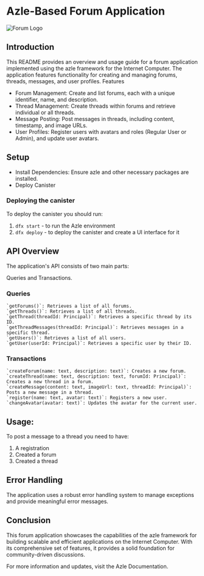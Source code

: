 # Azle-Based Forum Application

![Forum Logo](https://i.imgur.com/a2AGOQh.png)

## Introduction

This README provides an overview and usage guide for a forum application implemented using the azle framework for the Internet Computer. The application features functionality for creating and managing forums, threads, messages, and user profiles.
Features

-   Forum Management: Create and list forums, each with a unique identifier, name, and description.
-   Thread Management: Create threads within forums and retrieve individual or all threads.
-   Message Posting: Post messages in threads, including content, timestamp, and image URLs.
-   User Profiles: Register users with avatars and roles (Regular User or Admin), and update user avatars.

## Setup

-   Install Dependencies: Ensure azle and other necessary packages are installed.
-   Deploy Canister

### Deploying the canister

To deploy the canister you should run:

1. `dfx start` - to run the Azle environment
2. `dfx deploy` - to deploy the canister and create a UI interface for it

## API Overview

The application's API consists of two main parts:

Queries and Transactions.

### Queries

    `getForums()`: Retrieves a list of all forums.
    `getThreads()`: Retrieves a list of all threads.
    `getThread(threadId: Principal)`: Retrieves a specific thread by its ID.
    `getThreadMessages(threadId: Principal)`: Retrieves messages in a specific thread.
    `getUsers()`: Retrieves a list of all users.
    `getUser(userId: Principal)`: Retrieves a specific user by their ID.

### Transactions

    `createForum(name: text, description: text)`: Creates a new forum.
    `createThread(name: text, description: text, forumId: Principal)`: Creates a new thread in a forum.
    `createMessage(content: text, imageUrl: text, threadId: Principal)`: Posts a new message in a thread.
    `register(name: text, avatar: text)`: Registers a new user.
    `changeAvatar(avatar: text)`: Updates the avatar for the current user.

## Usage:

To post a message to a thread you need to have:

1. A registration
2. Created a forum
3. Created a thread

## Error Handling

The application uses a robust error handling system to manage exceptions and provide meaningful error messages.

## Conclusion

This forum application showcases the capabilities of the azle framework for building scalable and efficient applications on the Internet Computer. With its comprehensive set of features, it provides a solid foundation for community-driven discussions.

For more information and updates, visit the Azle Documentation.
